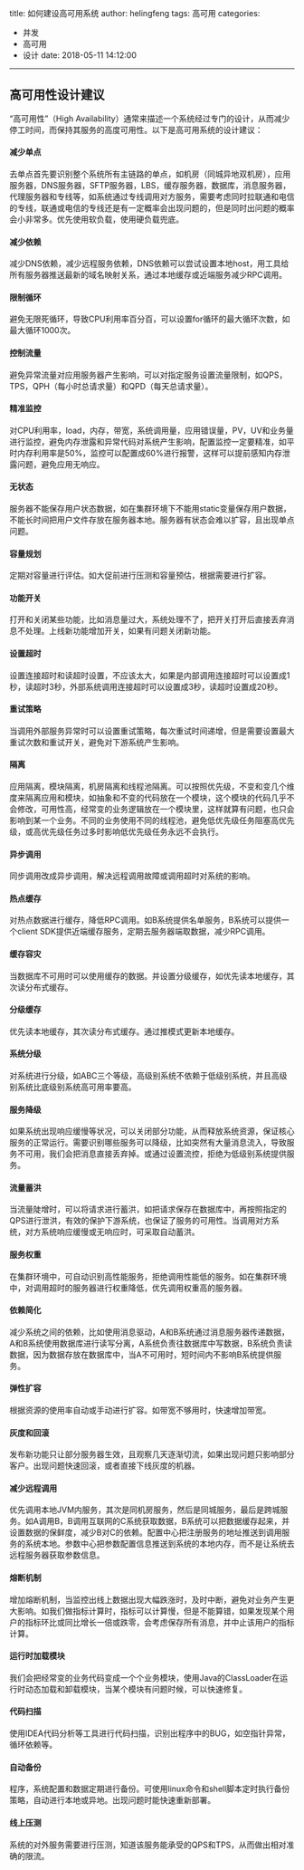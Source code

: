 title: 如何建设高可用系统
author: helingfeng
tags:
 高可用
categories:
  - 并发
  - 高可用
  - 设计
date: 2018-05-11 14:12:00
---
## 高可用性设计建议

“高可用性”（High Availability）通常来描述一个系统经过专门的设计，从而减少停工时间，而保持其服务的高度可用性。以下是高可用系统的设计建议：

#### 减少单点 

去单点首先要识别整个系统所有主链路的单点，如机房（同城异地双机房），应用服务器，DNS服务器，SFTP服务器，LBS，缓存服务器，数据库，消息服务器，代理服务器和专线等，如系统通过专线调用对方服务，需要考虑同时拉联通和电信的专线，联通或电信的专线还是有一定概率会出现问题的，但是同时出问题的概率会小非常多。优先使用软负载，使用硬负载兜底。

#### 减少依赖 

减少DNS依赖，减少远程服务依赖，DNS依赖可以尝试设置本地host，用工具给所有服务器推送最新的域名映射关系，通过本地缓存或近端服务减少RPC调用。

#### 限制循环 

避免无限死循环，导致CPU利用率百分百，可以设置for循环的最大循环次数，如最大循环1000次。

#### 控制流量 

避免异常流量对应用服务器产生影响，可以对指定服务设置流量限制，如QPS，TPS，QPH（每小时总请求量）和QPD（每天总请求量）。

#### 精准监控

对CPU利用率，load，内存，带宽，系统调用量，应用错误量，PV，UV和业务量进行监控，避免内存泄露和异常代码对系统产生影响，配置监控一定要精准，如平时内存利用率是50%，监控可以配置成60%进行报警，这样可以提前感知内存泄露问题，避免应用无响应。

#### 无状态

服务器不能保存用户状态数据，如在集群环境下不能用static变量保存用户数据，不能长时间把用户文件存放在服务器本地。服务器有状态会难以扩容，且出现单点问题。

#### 容量规划

定期对容量进行评估。如大促前进行压测和容量预估，根据需要进行扩容。

#### 功能开关

打开和关闭某些功能，比如消息量过大，系统处理不了，把开关打开后直接丢弃消息不处理。上线新功能增加开关，如果有问题关闭新功能。

#### 设置超时

设置连接超时和读超时设置，不应该太大，如果是内部调用连接超时可以设置成1秒，读超时3秒，外部系统调用连接超时可以设置成3秒，读超时设置成20秒。

#### 重试策略

当调用外部服务异常时可以设置重试策略，每次重试时间递增，但是需要设置最大重试次数和重试开关，避免对下游系统产生影响。

#### 隔离

应用隔离，模块隔离，机房隔离和线程池隔离。可以按照优先级，不变和变几个维度来隔离应用和模块，如抽象和不变的代码放在一个模块，这个模块的代码几乎不会修改，可用性高，经常变的业务逻辑放在一个模块里，这样就算有问题，也只会影响到某一个业务。不同的业务使用不同的线程池，避免低优先级任务阻塞高优先级，或高优先级任务过多时影响低优先级任务永远不会执行。 

#### 异步调用

同步调用改成异步调用，解决远程调用故障或调用超时对系统的影响。

#### 热点缓存

对热点数据进行缓存，降低RPC调用。如B系统提供名单服务，B系统可以提供一个client SDK提供近端缓存服务，定期去服务器端取数据，减少RPC调用。

#### 缓存容灾

当数据库不可用时可以使用缓存的数据。并设置分级缓存，如优先读本地缓存，其次读分布式缓存。

#### 分级缓存

优先读本地缓存，其次读分布式缓存。通过推模式更新本地缓存。

#### 系统分级

对系统进行分级，如ABC三个等级，高级别系统不依赖于低级别系统，并且高级别系统比底级别系统高可用率要高。

#### 服务降级

如果系统出现响应缓慢等状况，可以关闭部分功能，从而释放系统资源，保证核心服务的正常运行。需要识别哪些服务可以降级，比如突然有大量消息流入，导致服务不可用，我们会把消息直接丢弃掉。或通过设置流控，拒绝为低级别系统提供服务。

#### 流量蓄洪

当流量陡增时，可以将请求进行蓄洪，如把请求保存在数据库中，再按照指定的QPS进行泄洪，有效的保护下游系统，也保证了服务的可用性。当调用对方系统，对方系统响应缓慢或无响应时，可采取自动蓄洪。

#### 服务权重

在集群环境中，可自动识别高性能服务，拒绝调用性能低的服务。如在集群环境中，对调用超时的服务器进行权重降低，优先调用权重高的服务器。

#### 依赖简化

减少系统之间的依赖，比如使用消息驱动，A和B系统通过消息服务器传递数据，A和B系统使用数据库进行读写分离，A系统负责往数据库中写数据，B系统负责读数据，因为数据存放在数据库中，当A不可用时，短时间内不影响B系统提供服务。

#### 弹性扩容

根据资源的使用率自动或手动进行扩容。如带宽不够用时，快速增加带宽。

#### 灰度和回滚

发布新功能只让部分服务器生效，且观察几天逐渐切流，如果出现问题只影响部分客户。出现问题快速回滚，或者直接下线灰度的机器。

#### 减少远程调用

优先调用本地JVM内服务，其次是同机房服务，然后是同城服务，最后是跨城服务。如A调用B，B调用互联网的C系统获取数据，B系统可以把数据缓存起来，并设置数据的保鲜度，减少B对C的依赖。配置中心把注册服务的地址推送到调用服务的系统本地。参数中心把参数配置信息推送到系统的本地内存，而不是让系统去远程服务器获取参数信息。

#### 熔断机制

增加熔断机制，当监控出线上数据出现大幅跌涨时，及时中断，避免对业务产生更大影响。如我们做指标计算时，指标可以计算慢，但是不能算错，如果发现某个用户的指标环比或同比增长一倍或跌零，会考虑保存所有消息，并中止该用户的指标计算。

#### 运行时加载模块

我们会把经常变的业务代码变成一个个业务模块，使用Java的ClassLoader在运行时动态加载和卸载模块，当某个模块有问题时候，可以快速修复。

#### 代码扫描

使用IDEA代码分析等工具进行代码扫描，识别出程序中的BUG，如空指针异常，循环依赖等。

#### 自动备份

程序，系统配置和数据定期进行备份。可使用linux命令和shell脚本定时执行备份策略，自动进行本地或异地。出现问题时能快速重新部署。

#### 线上压测

系统的对外服务需要进行压测，知道该服务能承受的QPS和TPS，从而做出相对准确的限流。

